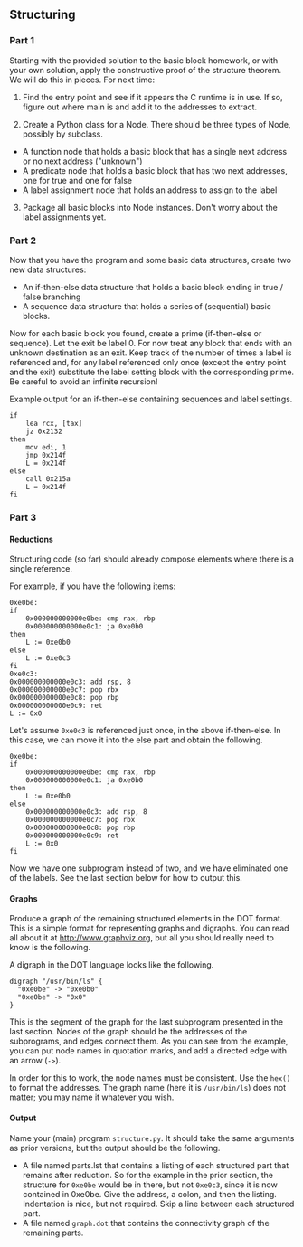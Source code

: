 ## Structuring

### Part 1

Starting with the provided solution to the basic block homework, or with your own solution, apply the constructive proof of the structure theorem. We will do this in pieces. For next time:

1. Find the entry point and see if it appears the C runtime is in use. If so, figure out where main is and add it to the addresses to extract.

2. Create a Python class for a Node. There should be three types of Node, possibly by subclass.
  - A function node that holds a basic block that has a single next address or no next address ("unknown")
  - A predicate node that holds a basic block that has two next addresses, one for true and one for false
  - A label assignment node that holds an address to assign to the label

3. Package all basic blocks into Node instances.  Don't worry about the label assignments yet.


### Part 2

Now that you have the program and some basic data structures, create two new data structures:

- An if-then-else data structure that holds a basic block ending in true / false branching
- A sequence data structure that holds a series of (sequential) basic blocks.

Now for each basic block you found, create a prime (if-then-else or sequence).  Let the exit be label 0. For now treat any block that ends with an unknown destination as an exit.  Keep track of the number of times a label is referenced and, for any label referenced only once (except the entry point and the exit) substitute the label setting block with the corresponding prime.  Be careful to avoid an infinite recursion!

Example output for an if-then-else containing sequences and label settings.

```
if
    lea rcx, [tax]
    jz 0x2132
then
    mov edi, 1
    jmp 0x214f
    L = 0x214f
else
    call 0x215a
    L = 0x214f
fi
```


### Part 3

#### Reductions

Structuring code (so far) should already compose elements where there is a single reference.

For example, if you have the following items:

```
0xe0be:
if
    0x000000000000e0be: cmp rax, rbp
    0x000000000000e0c1: ja 0xe0b0
then
    L := 0xe0b0
else
    L := 0xe0c3
fi
0xe0c3:
0x000000000000e0c3: add rsp, 8
0x000000000000e0c7: pop rbx
0x000000000000e0c8: pop rbp
0x000000000000e0c9: ret
L := 0x0
```

Let's assume `0xe0c3` is referenced just once, in the above if-then-else.  In this case, we can move it into the else part and obtain the following.

```
0xe0be:
if
    0x000000000000e0be: cmp rax, rbp
    0x000000000000e0c1: ja 0xe0b0
then
    L := 0xe0b0
else
    0x000000000000e0c3: add rsp, 8
    0x000000000000e0c7: pop rbx
    0x000000000000e0c8: pop rbp
    0x000000000000e0c9: ret
    L := 0x0
fi
```

Now we have one subprogram instead of two, and we have eliminated one of the labels.  See the last section below for how to output this.

#### Graphs

Produce a graph of the remaining structured elements in the DOT format.  This is a simple format for representing graphs and digraphs.  You can read all about it at http://www.graphviz.org, but all you should really need to know is the following.

A digraph in the DOT language looks like the following.

```
digraph "/usr/bin/ls" {
  "0xe0be" -> "0xe0b0"
  "0xe0be" -> "0x0"
}
```

This is the segment of the graph for the last subprogram presented in the last section.  Nodes of the graph should be the addresses of the subprograms, and edges connect them.  As you can see from the example, you can put node names in quotation marks, and add a directed edge with an arrow (`->`).

In order for this to work, the node names must be consistent.  Use the `hex()` to format the addresses.  The graph name (here it is `/usr/bin/ls`) does not matter; you may name it whatever you wish.

#### Output

Name your (main) program `structure.py`.  It should take the same arguments as prior versions, but the output should be the following.

- A file named parts.lst that contains a listing of each structured part that remains after reduction.  So for the example in the prior section, the structure for `0xe0be` would be in there, but not `0xe0c3`, since it is now contained in 0xe0be.  Give the address, a colon, and then the listing.  Indentation is nice, but not required.  Skip a line between each structured part.
- A file named `graph.dot` that contains the connectivity graph of the remaining parts.
